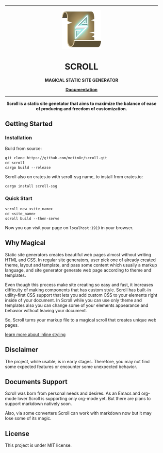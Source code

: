 
- - -
<p align="center"><img src="./scroll_logo.png" alt="Scroll" height="128" width="128"/></p>
<h1 align="center">SCROLL</h1>
<p align="center"><b>MAGICAL STATIC SITE GENERATOR</b></p>
<p align="center">
<b><a href="https://metinur.github.io/scroll-doc/">Documentation</a></b>
</p>

- - -
<p align="center"><b>Scroll is a static site genetator that aims to maximize the balance of ease of producing and freedom of customization.</b></p> 

## Getting Started
### Installation
Build from source:
```
git clone https://github.com/metinUr/scroll.git
cd scroll
cargo build --release
```

Scroll also on crates.io with scroll-ssg name, to install from crates.io:
```
cargo install scroll-ssg
```

### Quick Start
```
scroll new <site_name>
cd <site_name>
scroll build --then-serve
```
Now you can visit your page on `localhost:1919` in your browser.

## Why Magical

Static site generators creates beautiful web pages almost without writing HTML
and CSS. In regular site generators, user pick one of already created theme,
layout and template, and pass some content which usually a markup language, and
site generator generate web page according to theme and templates. 

Even though this process make site creating so easy and fast, it increases
difficulty of making components that has custom style. Scroll has built-in
utility-first CSS support that lets you add custom CSS to your elements right
inside of your document. In Scroll while you can use only theme and templates
also you can change some of your elements appearance and behavior without
leaving your document. 

So, Scroll turns your markup file to a magical scroll that creates unique web
pages. 

[learn more about inline styling](https://metinur.github.io/scroll-doc/docs/styling.html)

## Disclaimer
The project, while usable, is in early stages. Therefore, you may
not find some expected features or encounter some unexpected behavior. 

## Documents Support
Scroll was born from personal needs and desires. As an Emacs and org-mode lover
Scroll is supporting only org-mode yet. But there are plans to support markdown
natively soon.

Also, via some converters Scroll can work with markdown now but it may lose some
of its magic.

## License
This project is under MIT license.

